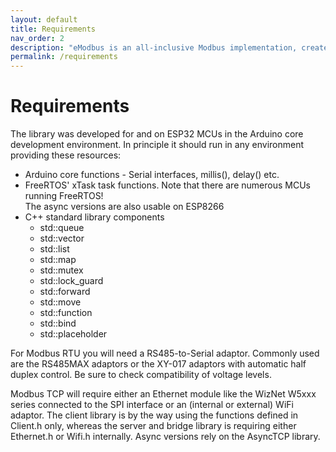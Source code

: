 ```yaml
---
layout: default
title: Requirements
nav_order: 2
description: "eModbus is an all-inclusive Modbus implementation, created for ESP32 and Arduino"
permalink: /requirements
---
```


# Requirements

The library was developed for and on ESP32 MCUs in the Arduino core development environment. In principle it should run in any environment providing these resources:

- Arduino core functions - Serial interfaces, millis(), delay() etc.
- FreeRTOS' xTask task functions. Note that there are numerous MCUs running FreeRTOS!  
The async versions are also usable on ESP8266
- C++ standard library components
    - std::queue
    - std::vector
    - std::list
    - std::map
    - std::mutex
    - std::lock_guard
    - std::forward
    - std::move
    - std::function
    - std::bind
    - std::placeholder

For Modbus RTU you will need a RS485-to-Serial adaptor. Commonly used are the RS485MAX adaptors or the XY-017 adaptors with automatic half duplex control. Be sure to check compatibility of voltage levels.

Modbus TCP will require either an Ethernet module like the WizNet W5xxx series connected to the SPI interface or an (internal or external) WiFi adaptor. The client library is by the way using the functions defined in Client.h only, whereas the server and bridge library is requiring either Ethernet.h or Wifi.h internally. Async versions rely on the AsyncTCP library.
